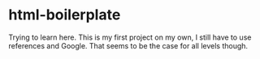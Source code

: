 # html-boilerplate

Trying to learn here.
This is my first project on my own, I still have to use references and Google. 
That seems to be the case for all levels though. 